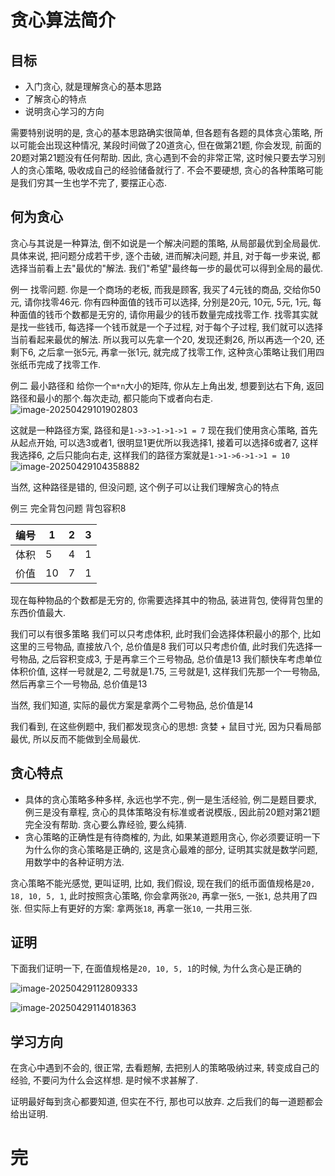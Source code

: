 # 贪心算法简介

## 目标

- 入门贪心, 就是理解贪心的基本思路
- 了解贪心的特点
- 说明贪心学习的方向

需要特别说明的是, 贪心的基本思路确实很简单, 但各题有各题的具体贪心策略, 所以可能会出现这种情况, 某段时间做了20道贪心, 但在做第21题, 你会发现, 前面的20题对第21题没有任何帮助. 因此, 贪心遇到不会的非常正常, 这时候只要去学习别人的贪心策略, 吸收成自己的经验储备就行了. 不会不要硬想, 贪心的各种策略可能是我们穷其一生也学不完了, 要摆正心态.	

## 何为贪心

贪心与其说是一种算法, 倒不如说是一个解决问题的策略, 从局部最优到全局最优. 具体来说, 把问题分成若干步, 逐个击破, 进而解决问题, 并且, 对于每一步来说, 都选择当前看上去"最优的"解法.      我们"希望"最终每一步的最优可以得到全局的最优.

例一
找零问题.
你是一个商场的老板, 而我是顾客, 我买了4元钱的商品, 交给你50元, 请你找零46元.
你有四种面值的钱币可以选择, 分别是20元, 10元, 5元, 1元,   每种面值的钱币个数都是无穷的, 请你用最少的钱币数量完成找零工作.
找零其实就是找一些钱币, 每选择一个钱币就是一个子过程, 对于每个子过程, 我们就可以选择当前看起来最优的解法.
所以我可以先拿一个20, 发现还剩26, 所以再选一个20, 还剩下6, 之后拿一张5元, 再拿一张1元, 就完成了找零工作, 这种贪心策略让我们用四张纸币完成了找零工作.

例二
最小路径和
给你一个`m*n`大小的矩阵, 你从左上角出发, 想要到达右下角, 返回路径和最小的那个.每次走动, 都只能向下或者向右走.
![image-20250429101902803](https://ListenStarsWind.github.io/images/2025/20250429101903080.png) 	

这就是一种路径方案, 路径和是`1->3->1->1->1 = 7`
现在我们使用贪心策略, 首先从起点开始, 可以选3或者1, 很明显1更优所以我选择1, 接着可以选择6或者7, 这样我选择6, 之后只能向右走, 这样我们的路径方案就是`1->1->6->1->1 = 10`
![image-20250429104358882](https://ListenStarsWind.github.io/images/2025/20250429104358932.png)

当然, 这种路径是错的, 但没问题, 这个例子可以让我们理解贪心的特点

例三
完全背包问题
背包容积8

| 编号 | 1    | 2    | 3    |
| ---- | ---- | ---- | ---- |
| 体积 | 5    | 4    | 1    |
| 价值 | 10   | 7    | 1    |

现在每种物品的个数都是无穷的, 你需要选择其中的物品, 装进背包, 使得背包里的东西价值最大.

我们可以有很多策略
我们可以只考虑体积, 此时我们会选择体积最小的那个, 比如这里的三号物品, 直接放八个, 总价值是8
我们可以只考虑价值, 此时我们先选择一号物品, 之后容积变成3, 于是再拿三个三号物品, 总价值是13
我们额快车考虑单位体积价值, 这样一号就是2, 二号就是1.75, 三号就是1, 这样我们先那一个一号物品, 然后再拿三个一号物品, 总价值是13

当然, 我们知道, 实际的最优方案是拿两个二号物品, 总价值是14

我们看到, 在这些例题中, 我们都发现贪心的思想:  贪婪 + 鼠目寸光, 因为只看局部最优, 所以反而不能做到全局最优.

## 贪心特点

- 具体的贪心策略多种多样, 永远也学不完., 例一是生活经验, 例二是题目要求, 例三是没有章程,   贪心的具体策略没有标准或者说模版., 因此前20题对第21题完全没有帮助. 贪心要么靠经验, 要么纯猜.
- 贪心策略的正确性是有待商榷的, 为此, 如果某道题用贪心, 你必须要证明一下为什么你的贪心策略是正确的, 这是贪心最难的部分, 证明其实就是数学问题, 用数学中的各种证明方法.

贪心策略不能光感觉, 更叫证明, 比如, 我们假设, 现在我们的纸币面值规格是`20, 18, 10, 5, 1`, 此时按照贪心策略, 你会拿两张`20`, 再拿一张`5`, 一张`1`, 总共用了四张. 但实际上有更好的方案: 拿两张`18`, 再拿一张`10`, 一共用三张.

## 证明

下面我们证明一下, 在面值规格是`20, 10, 5, 1`的时候, 为什么贪心是正确的

![image-20250429112809333](https://ListenStarsWind.github.io/images/2025/20250429112809473.png)

![image-20250429114018363](https://ListenStarsWind.github.io/images/2025/20250429114018543.png)

## 学习方向

在贪心中遇到不会的, 很正常, 去看题解, 去把别人的策略吸纳过来, 转变成自己的经验, 不要问为什么会这样想. 是时候不求甚解了.

证明最好每到贪心都要知道, 但实在不行, 那也可以放弃.  之后我们的每一道题都会给出证明.

# 完
